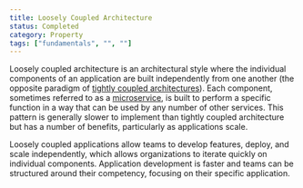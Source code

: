 ```yaml
---
title: Loosely Coupled Architecture
status: Completed
category: Property
tags: ["fundamentals", "", ""]
---
```


Loosely coupled architecture is an architectural style where the individual components of an application are built independently from one another (the opposite paradigm of [tightly coupled architectures](/tightly_coupled_architectures/)). Each component, sometimes referred to as a [microservice](/microservices/), is built to perform a specific function in a way that can be used by any number of other services. This pattern is generally slower to implement than tightly coupled architecture but has a number of benefits, particularly as applications scale.

Loosely coupled applications allow teams to develop features, deploy, and scale independently, which allows organizations to iterate quickly on individual components. Application development is faster and teams can be structured around their competency, focusing on their specific application. 


